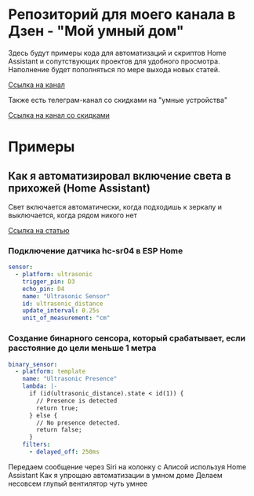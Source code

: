 # Репозиторий для моего канала в Дзен - "Мой умный дом"
Здесь будут примеры кода для автоматизаций и скриптов Home Assistant и сопутствующих проектов для удобного просмотра. 
Наполнение будет пополняться по мере выхода новых статей.

[Ссылка на канал](https://dzen.ru/mysmart "Ссылка на канал")

Также есть телеграм-канал со скидками на "умные устройства"

[Ссылка на канал со скидками](https://dzen.ru/mysmart "Ссылка на канал")


# Примеры
## Как я автоматизировал включение света в прихожей (Home Assistant)
Свет включается автоматически, когда подходишь к зеркалу и выключается, когда рядом никого нет

[Ссылка на статью](https://dzen.ru/a/ZQ8wHmtCVGPIYFvy "Ссылка на статью")

### Подключение датчика hc-sr04 в ESP Home
```yaml
sensor:  
  - platform: ultrasonic    
    trigger_pin: D3    
    echo_pin: D4    
    name: "Ultrasonic Sensor"
    id: ultrasonic_distance   
    update_interval: 0.25s
    unit_of_measurement: "cm"
```

### Создание бинарного сенсора, который срабатывает, если расстояние до цели меньше 1 метра
```yaml
binary_sensor:
  - platform: template
    name: "Ultrasonic Presence"
    lambda: |-
      if (id(ultrasonic_distance).state < id(1)) {
        // Presence is detected
        return true;
      } else {
        // No presence detected.
        return false;
      }
    filters:
      - delayed_off: 250ms
```




Передаем сообщение через Siri на колонку с Алисой используя Home Assistant
Как я упрощаю автоматизации в умном доме
Делаем несовсем глупый вентилятор чуть умнее
